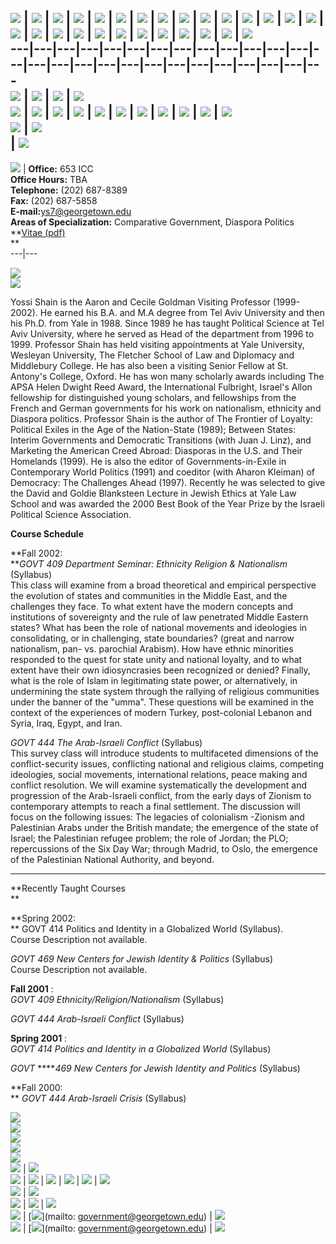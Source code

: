 ![](../../spacer.gif) | ![](../../spacer.gif) | ![](../../spacer.gif) |
![](../../spacer.gif) | ![](../../spacer.gif) | ![](../../spacer.gif) |
![](../../spacer.gif) | ![](../../spacer.gif) | ![](../../spacer.gif) |
![](../../spacer.gif) | ![](../../spacer.gif) | ![](../../spacer.gif) |
![](../../spacer.gif) | ![](../../spacer.gif) | ![](../../spacer.gif) |
![](../../spacer.gif) | ![](../../spacer.gif) | ![](../../spacer.gif) |
![](../../spacer.gif) | ![](../../spacer.gif) | ![](../../spacer.gif) |
![](../../spacer.gif) | ![](../../spacer.gif) | ![](../../spacer.gif) |
![](../../spacer.gif) | ![](../../spacer.gif) | ![](../../spacer.gif)  
---|---|---|---|---|---|---|---|---|---|---|---|---|---|---|---|---|---|---|---|---|---|---|---|---|---|---  
![](../../LeftSideSlice.gif) | ![](../../TopBannerSlice.gif) |
![](../../RightSideSlice.gif) | ![](../../spacer.gif)  
[![](../../images/Index2_r2_c2.gif)](http://www.georgetown.edu/departments/government/welcome.htm)
| ![](../../images/Index2_r2_c4.gif) | ![](../../images/Index2_r2_c5.gif) |
![](../../images/Index2_r2_c8.gif) | ![](../../images/Index2_r2_c11.gif) |
![](../../images/Index2_r2_c15.gif) | ![](../../images/Index2_r2_c16.gif) |
![](../../images/Index2_r2_c17.gif) |
[![](../../images/Index2_r2_c19.gif)](http://www.georgetown.edu/departments/government/sitemap.htm)
| [![](../../images/Index2_r2_c23.gif)](http://search.georgetown.edu) |
![](../../spacer.gif)  
![](../../images/Index2_r3_c2.gif) | ![](../../spacer.gif)  
| ![](../../images/cgtag.gif)  
---  
![](shain2.jpg) | **Office:** 653 ICC  
**Office Hours:** TBA  
**Telephone:** (202) 687-8389  
**Fax:** (202) 687-5858  
**E-mail:**[ys7@georgetown.edu](mailto:ys7@georgetown.edu)  
**Areas of Specialization:** Comparative Government, Diaspora Politics  
**[Vitae (pdf)](ys7CV.pdf)  
**  
---|---  
  
![](ys7nameplate.gif)  
![](../../images/goldmanvisiting.gif)  
  
Yossi Shain is the Aaron and Cecile Goldman Visiting Professor (1999-2002). He
earned his B.A. and M.A degree from Tel Aviv University and then his Ph.D.
from Yale in 1988. Since 1989 he has taught Political Science at Tel Aviv
University, where he served as Head of the department from 1996 to 1999.
Professor Shain has held visiting appointments at Yale University, Wesleyan
University, The Fletcher School of Law and Diplomacy and Middlebury College.
He has also been a visiting Senior Fellow at St. Antony's College, Oxford. He
has won many scholarly awards including The APSA Helen Dwight Reed Award, the
International Fulbright, Israel's Allon fellowship for distinguished young
scholars, and fellowships from the French and German governments for his work
on nationalism, ethnicity and Diaspora politics. Professor Shain is the author
of The Frontier of Loyalty: Political Exiles in the Age of the Nation-State
(1989); Between States: Interim Governments and Democratic Transitions (with
Juan J. Linz), and Marketing the American Creed Abroad: Diasporas in the U.S.
and Their Homelands (1999). He is also the editor of Governments-in-Exile in
Contemporary World Politics (1991) and coeditor (with Aharon Kleiman) of
Democracy: The Challenges Ahead (1997). Recently he was selected to give the
David and Goldie Blanksteen Lecture in Jewish Ethics at Yale Law School and
was awarded the 2000 Best Book of the Year Prize by the Israeli Political
Science Association.

**Course Schedule**

**Fall 2002:  
**_GOVT 409 Department Seminar: Ethnicity Religion & Nationalism_ (Syllabus)  
This class will examine from a broad theoretical and empirical perspective the
evolution of states and communities in the Middle East, and the challenges
they face. To what extent have the modern concepts and institutions of
sovereignty and the rule of law penetrated Middle Eastern states? What has
been the role of national movements and ideologies in consolidating, or in
challenging, state boundaries? (great and narrow nationalism, pan- vs.
parochial Arabism). How have ethnic minorities responded to the quest for
state unity and national loyalty, and to what extent have their own
idiosyncrasies been recognized or denied? Finally, what is the role of Islam
in legitimating state power, or alternatively, in undermining the state system
through the rallying of religious communities under the banner of the "umma".
These questions will be examined in the context of the experiences of modern
Turkey, post-colonial Lebanon and Syria, Iraq, Egypt, and Iran.

_GOVT 444 The Arab-Israeli Conflict_ (Syllabus)  
This survey class will introduce students to multifaceted dimensions of the
conflict-security issues, conflicting national and religious claims, competing
ideologies, social movements, international relations, peace making and
conflict resolution. We will examine systematically the development and
progression of the Arab-Israeli conflict, from the early days of Zionism to
contemporary attempts to reach a final settlement. The discussion will focus
on the following issues: The legacies of colonialism -Zionism and Palestinian
Arabs under the British mandate; the emergence of the state of Israel; the
Palestinian refugee problem; the role of Jordan; the PLO; repercussions of the
Six Day War; through Madrid, to Oslo, the emergence of the Palestinian
National Authority, and beyond.

  
  
---  
  
**Recently Taught Courses  
**

**Spring 2002:  
** GOVT 414 Politics and Identity in a Globalized World (Syllabus).  
Course Description not available.

_GOVT 469 New Centers for Jewish Identity & Politics_ (Syllabus)  
Course Description not available.

**Fall 2001** :  
_GOVT 409_ _Ethnicity/Religion/Nationalism_ (Syllabus)

_GOVT 444 Arab-Israeli Conflict_ (Syllabus)

**Spring 2001** :  
_GOVT 414 Politics and Identity in a Globalized World_ (Syllabus)  
  
_GOVT_ ****_469 New Centers for Jewish Identity and Politics_ (Syllabus)  
  
**Fall 2000:  
** _GOVT 444 Arab-Israeli Crisis_ (Syllabus)  
  
  
![](../../spacer.gif)  
![](../../spacer.gif)  
![](../../spacer.gif)  
![](../../spacer.gif)  
![](../../spacer.gif)  
![](../../images/Index2_r9_c2.gif) | ![](../../spacer.gif)  
![](../../images/Index2_r10_c2.gif) |
[![](../../images/Index2_r10_c3.gif)](http://www.georgetown.edu/) |
![](../../BottomMiddleSlice.gif) |
[![](../../images/Index2_r10_c18.gif)](http://www.georgetown.edu/departments/government)
| ![](../../images/Index2_r10_c25.gif) | ![](../../spacer.gif)  
![](../../images/Index2_r11_c3.gif) | ![](../../spacer.gif)  
![](../../CopyrightSlice.gif) | ![](../../images/Index2_r12_c21.gif) |
![](../../spacer.gif)  
![](../../images/Index2_r13_c21.gif) |
[![](../../images/Index2_r13_c22.gif)](mailto: government@georgetown.edu) |
![](../../spacer.gif)  
[![](../../images/Index2_r14_c21.gif)](http://www.georgetown.edu/departments/government/login.htm)
| [![](../../images/Index2_r14_c24.gif)](mailto: government@georgetown.edu) |
![](../../spacer.gif)

